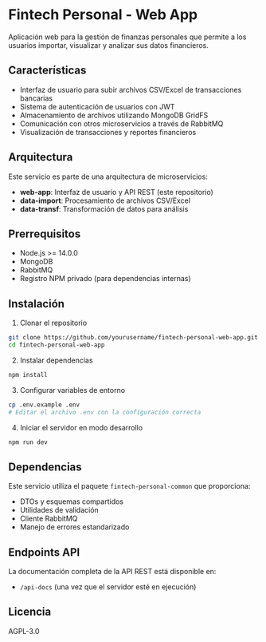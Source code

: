 # Fintech Personal - Web App

Aplicación web para la gestión de finanzas personales que permite a los usuarios importar, visualizar y analizar sus datos financieros.

## Características

- Interfaz de usuario para subir archivos CSV/Excel de transacciones bancarias
- Sistema de autenticación de usuarios con JWT
- Almacenamiento de archivos utilizando MongoDB GridFS
- Comunicación con otros microservicios a través de RabbitMQ
- Visualización de transacciones y reportes financieros

## Arquitectura

Este servicio es parte de una arquitectura de microservicios:

- **web-app**: Interfaz de usuario y API REST (este repositorio)
- **data-import**: Procesamiento de archivos CSV/Excel
- **data-transf**: Transformación de datos para análisis

## Prerrequisitos

- Node.js >= 14.0.0
- MongoDB
- RabbitMQ
- Registro NPM privado (para dependencias internas)

## Instalación

1. Clonar el repositorio
```bash
git clone https://github.com/yourusername/fintech-personal-web-app.git
cd fintech-personal-web-app
```

2. Instalar dependencias
```bash
npm install
```

3. Configurar variables de entorno
```bash
cp .env.example .env
# Editar el archivo .env con la configuración correcta
```

4. Iniciar el servidor en modo desarrollo
```bash
npm run dev
```

## Dependencias

Este servicio utiliza el paquete `fintech-personal-common` que proporciona:
- DTOs y esquemas compartidos
- Utilidades de validación
- Cliente RabbitMQ
- Manejo de errores estandarizado

## Endpoints API

La documentación completa de la API REST está disponible en:
- `/api-docs` (una vez que el servidor esté en ejecución)

## Licencia

AGPL-3.0
